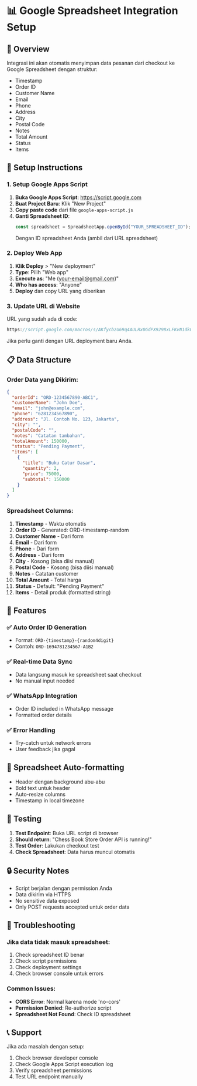 # 📊 Google Spreadsheet Integration Setup

## 🎯 Overview

Integrasi ini akan otomatis menyimpan data pesanan dari checkout ke Google Spreadsheet dengan struktur:

- Timestamp
- Order ID
- Customer Name
- Email
- Phone
- Address
- City
- Postal Code
- Notes
- Total Amount
- Status
- Items

## 🚀 Setup Instructions

### 1. Setup Google Apps Script

1. **Buka Google Apps Script**: https://script.google.com
2. **Buat Project Baru**: Klik "New Project"
3. **Copy paste code** dari file `google-apps-script.js`
4. **Ganti Spreadsheet ID**:
   ```javascript
   const spreadsheet = SpreadsheetApp.openById("YOUR_SPREADSHEET_ID");
   ```
   Dengan ID spreadsheet Anda (ambil dari URL spreadsheet)

### 2. Deploy Web App

1. **Klik Deploy** > "New deployment"
2. **Type**: Pilih "Web app"
3. **Execute as**: "Me (your-email@gmail.com)"
4. **Who has access**: "Anyone"
5. **Deploy** dan copy URL yang diberikan

### 3. Update URL di Website

URL yang sudah ada di code:

```javascript
https://script.google.com/macros/s/AKfycbzU69q4AULRx0GdPX9298xLFKvN1dkQqskhJJaMSrQfY00Z8Z8vWAEVw0F0BtQ5W7Uo/exec
```

Jika perlu ganti dengan URL deployment baru Anda.

## 📋 Data Structure

### Order Data yang Dikirim:

```json
{
  "orderId": "ORD-1234567890-ABC1",
  "customerName": "John Doe",
  "email": "john@example.com",
  "phone": "6281234567890",
  "address": "Jl. Contoh No. 123, Jakarta",
  "city": "",
  "postalCode": "",
  "notes": "Catatan tambahan",
  "totalAmount": 150000,
  "status": "Pending Payment",
  "items": [
    {
      "title": "Buku Catur Dasar",
      "quantity": 2,
      "price": 75000,
      "subtotal": 150000
    }
  ]
}
```

### Spreadsheet Columns:

1. **Timestamp** - Waktu otomatis
2. **Order ID** - Generated: ORD-timestamp-random
3. **Customer Name** - Dari form
4. **Email** - Dari form
5. **Phone** - Dari form
6. **Address** - Dari form
7. **City** - Kosong (bisa diisi manual)
8. **Postal Code** - Kosong (bisa diisi manual)
9. **Notes** - Catatan customer
10. **Total Amount** - Total harga
11. **Status** - Default: "Pending Payment"
12. **Items** - Detail produk (formatted string)

## 🔧 Features

### ✅ Auto Order ID Generation

- Format: `ORD-{timestamp}-{random4digit}`
- Contoh: `ORD-1694781234567-A1B2`

### ✅ Real-time Data Sync

- Data langsung masuk ke spreadsheet saat checkout
- No manual input needed

### ✅ WhatsApp Integration

- Order ID included in WhatsApp message
- Formatted order details

### ✅ Error Handling

- Try-catch untuk network errors
- User feedback jika gagal

## 🎨 Spreadsheet Auto-formatting

- Header dengan background abu-abu
- Bold text untuk header
- Auto-resize columns
- Timestamp in local timezone

## 🧪 Testing

1. **Test Endpoint**: Buka URL script di browser
2. **Should return**: "Chess Book Store Order API is running!"
3. **Test Order**: Lakukan checkout test
4. **Check Spreadsheet**: Data harus muncul otomatis

## 🔒 Security Notes

- Script berjalan dengan permission Anda
- Data dikirim via HTTPS
- No sensitive data exposed
- Only POST requests accepted untuk order data

## 🐛 Troubleshooting

### Jika data tidak masuk spreadsheet:

1. Check spreadsheet ID benar
2. Check script permissions
3. Check deployment settings
4. Check browser console untuk errors

### Common Issues:

- **CORS Error**: Normal karena mode 'no-cors'
- **Permission Denied**: Re-authorize script
- **Spreadsheet Not Found**: Check ID spreadsheet

## 📞 Support

Jika ada masalah dengan setup:

1. Check browser developer console
2. Check Google Apps Script execution log
3. Verify spreadsheet permissions
4. Test URL endpoint manually
